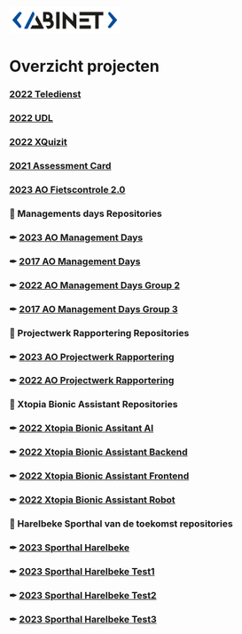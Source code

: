 <img src="logo.png" width="200">

# Overzicht projecten                                                                         

### [2022 Teledienst](https://github.com/AbinetVives/teledienst)
### [2022 UDL](https://github.com/AbinetVives/udl)
### [2022 XQuizit](https://github.com/AbinetVives/xQuizIT)
### [2021 Assessment Card](https://github.com/AbinetVives/assessment-card)
### [2023 AO Fietscontrole 2.0](https://github.com/AbinetVives/2023AO-Fietscontrole2.0.git)
### 📁 Managements days Repositories </span>
### ✒︎ [2023 AO Management Days](https://github.com/AbinetVives/2023AO-ManagementDays.git)
### ✒︎ [2017 AO Management Days](https://github.com/AbinetVives/2017-management-days)
### ✒︎ [2022 AO Management Days Group 2](https://github.com/AbinetVives/2022-management-days-g2)
### ✒︎ [2017 AO Management Days Group 3](https://github.com/AbinetVives/2022-management-days-g3)
### 📁 Projectwerk Rapportering Repositories
### ✒︎ [2023 AO Projectwerk Rapportering](https://github.com/AbinetVives/2023AO-Projectwerk-Rapportering.git)
### ✒︎ [2022 AO Projectwerk Rapportering](https://github.com/AbinetVives/2022-Projectwerk-Rapportering.git)
### 📁 Xtopia Bionic Assistant Repositories
### ✒︎ [2022 Xtopia Bionic Assitant AI](https://github.com/AbinetVives/xtopia-bionic-assistant-ai)
### ✒︎ [2022 Xtopia Bionic Assistant Backend](https://github.com/AbinetVives/xtopia-bionic-assistant-backend)
### ✒︎ [2022 Xtopia Bionic Assistant Frontend](https://github.com/AbinetVives/xtopia-front-end)
### ✒︎ [2022 Xtopia Bionic Assistant Robot](https://github.com/AbinetVives/xtopia-bionic-assistant-robot)
### 📁 Harelbeke Sporthal van de toekomst repositories
### ✒︎ [2023 Sporthal Harelbeke](https://github.com/AbinetVives/2023-sporthal-harelbeke)
### ✒︎ [2023 Sporthal Harelbeke Test1](https://github.com/AbinetVives/2023-sporthal-harelbeke-test1)
### ✒︎ [2023 Sporthal Harelbeke Test2](https://github.com/AbinetVives/2023-sporthal-harelbeke-test2)
### ✒︎ [2023 Sporthal Harelbeke Test3](https://github.com/AbinetVives/2023-sporthal-harelbeke-test3)
